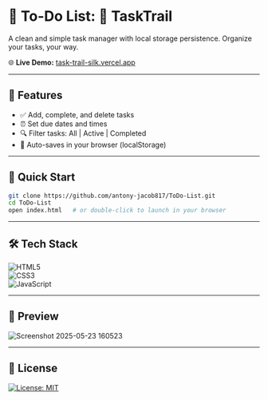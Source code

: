# 📝 To-Do List: 🧭 TaskTrail

A clean and simple task manager with local storage persistence. Organize your tasks, your way.

🌐 **Live Demo:** [task-trail-silk.vercel.app](https://task-trail-silk.vercel.app/)

---

## 📌 Features

- ✅ Add, complete, and delete tasks  
- ⏰ Set due dates and times  
- 🔍 Filter tasks: All | Active | Completed  
- 💾 Auto-saves in your browser (localStorage)

---

## 🚀 Quick Start

```bash
git clone https://github.com/antony-jacob817/ToDo-List.git
cd ToDo-List
open index.html   # or double-click to launch in your browser
```

---

## 🛠 Tech Stack

<div>

![HTML5](https://img.shields.io/badge/HTML5-E34F26?style=for-the-badge&logo=html5&logoColor=white)<br>
![CSS3](https://img.shields.io/badge/CSS3-1572B6?style=for-the-badge&logo=css3&logoColor=white)<br>
![JavaScript](https://img.shields.io/badge/JavaScript-F7DF1E?style=for-the-badge&logo=javascript&logoColor=black)<br>

</div>

---

## 📸 Preview

![Screenshot 2025-05-23 160523](https://github.com/user-attachments/assets/178a4a5c-7d71-48c6-bd59-d6f93f7f8858)

---

## 📄 License

[![License: MIT](https://img.shields.io/badge/License-MIT-yellow.svg)](https://opensource.org/licenses/MIT)
